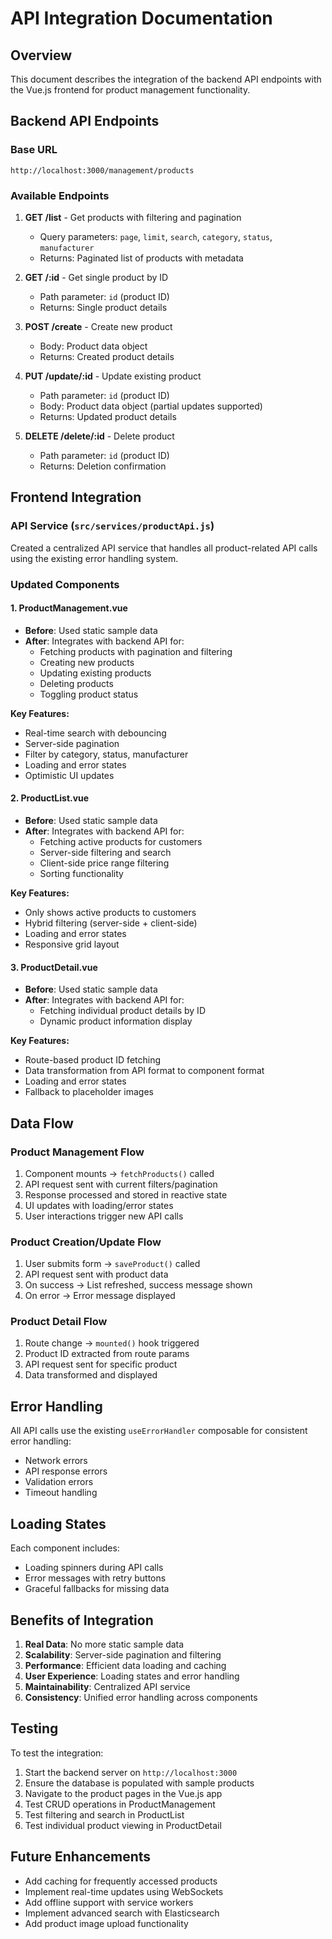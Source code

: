 # API Integration Documentation

## Overview
This document describes the integration of the backend API endpoints with the Vue.js frontend for product management functionality.

## Backend API Endpoints

### Base URL
```
http://localhost:3000/management/products
```

### Available Endpoints

1. **GET /list** - Get products with filtering and pagination
   - Query parameters: `page`, `limit`, `search`, `category`, `status`, `manufacturer`
   - Returns: Paginated list of products with metadata

2. **GET /:id** - Get single product by ID
   - Path parameter: `id` (product ID)
   - Returns: Single product details

3. **POST /create** - Create new product
   - Body: Product data object
   - Returns: Created product details

4. **PUT /update/:id** - Update existing product
   - Path parameter: `id` (product ID)
   - Body: Product data object (partial updates supported)
   - Returns: Updated product details

5. **DELETE /delete/:id** - Delete product
   - Path parameter: `id` (product ID)
   - Returns: Deletion confirmation

## Frontend Integration

### API Service (`src/services/productApi.js`)
Created a centralized API service that handles all product-related API calls using the existing error handling system.

### Updated Components

#### 1. ProductManagement.vue
- **Before**: Used static sample data
- **After**: Integrates with backend API for:
  - Fetching products with pagination and filtering
  - Creating new products
  - Updating existing products
  - Deleting products
  - Toggling product status

**Key Features:**
- Real-time search with debouncing
- Server-side pagination
- Filter by category, status, manufacturer
- Loading and error states
- Optimistic UI updates

#### 2. ProductList.vue
- **Before**: Used static sample data
- **After**: Integrates with backend API for:
  - Fetching active products for customers
  - Server-side filtering and search
  - Client-side price range filtering
  - Sorting functionality

**Key Features:**
- Only shows active products to customers
- Hybrid filtering (server-side + client-side)
- Loading and error states
- Responsive grid layout

#### 3. ProductDetail.vue
- **Before**: Used static sample data
- **After**: Integrates with backend API for:
  - Fetching individual product details by ID
  - Dynamic product information display

**Key Features:**
- Route-based product ID fetching
- Data transformation from API format to component format
- Loading and error states
- Fallback to placeholder images

## Data Flow

### Product Management Flow
1. Component mounts → `fetchProducts()` called
2. API request sent with current filters/pagination
3. Response processed and stored in reactive state
4. UI updates with loading/error states
5. User interactions trigger new API calls

### Product Creation/Update Flow
1. User submits form → `saveProduct()` called
2. API request sent with product data
3. On success → List refreshed, success message shown
4. On error → Error message displayed

### Product Detail Flow
1. Route change → `mounted()` hook triggered
2. Product ID extracted from route params
3. API request sent for specific product
4. Data transformed and displayed

## Error Handling

All API calls use the existing `useErrorHandler` composable for consistent error handling:
- Network errors
- API response errors
- Validation errors
- Timeout handling

## Loading States

Each component includes:
- Loading spinners during API calls
- Error messages with retry buttons
- Graceful fallbacks for missing data

## Benefits of Integration

1. **Real Data**: No more static sample data
2. **Scalability**: Server-side pagination and filtering
3. **Performance**: Efficient data loading and caching
4. **User Experience**: Loading states and error handling
5. **Maintainability**: Centralized API service
6. **Consistency**: Unified error handling across components

## Testing

To test the integration:

1. Start the backend server on `http://localhost:3000`
2. Ensure the database is populated with sample products
3. Navigate to the product pages in the Vue.js app
4. Test CRUD operations in ProductManagement
5. Test filtering and search in ProductList
6. Test individual product viewing in ProductDetail

## Future Enhancements

- Add caching for frequently accessed products
- Implement real-time updates using WebSockets
- Add offline support with service workers
- Implement advanced search with Elasticsearch
- Add product image upload functionality 